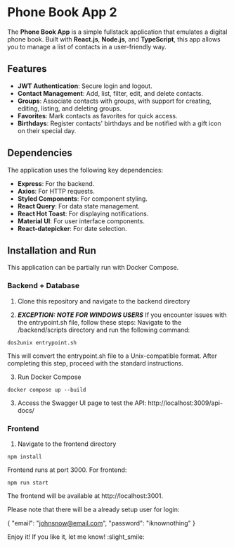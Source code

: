 # Phone Book App 2

The **Phone Book App** is a simple fullstack application that emulates a digital phone book. Built with **React.js**, **Node.js**, and **TypeScript**, this app allows you to manage a list of contacts in a user-friendly way.

## Features

- **JWT Authentication**: Secure login and logout.
- **Contact Management**: Add, list, filter, edit, and delete contacts.
- **Groups**: Associate contacts with groups, with support for creating, editing, listing, and deleting groups.
- **Favorites**: Mark contacts as favorites for quick access.
- **Birthdays**: Register contacts' birthdays and be notified with a gift icon on their special day.

## Dependencies

The application uses the following key dependencies:

- **Express**: For the backend.
- **Axios**: For HTTP requests.
- **Styled Components**: For component styling.
- **React Query**: For data state management.
- **React Hot Toast**: For displaying notifications.
- **Material UI**: For user interface components.
- **React-datepicker**: For date selection.

## Installation and Run

This application can be partially run with Docker Compose.

### Backend + Database



1. Clone this repository and navigate to the backend directory

2. ***EXCEPTION: NOTE FOR WINDOWS USERS*** 
If you encounter issues with the entrypoint.sh file, follow these steps:
Navigate to the /backend/scripts directory and run the following command:
```
dos2unix entrypoint.sh
```
This will convert the entrypoint.sh file to a Unix-compatible format. After completing this step, proceed with the standard instructions.

3. Run Docker Compose
```
docker compose up --build
```
3. Access the Swagger UI page to test the API: http://localhost:3009/api-docs/

### Frontend
   
1. Navigate to the frontend directory
```
npm install
```
Frontend runs at port 3000. For frontend:
```
npm run start
```
The frontend will be available at http://localhost:3001.

Please note that there will be a already setup user for login:

{
  "email": "johnsnow@email.com",
  "password": "iknownothing"
}

Enjoy it! If you like it, let me know! :slight_smile:
